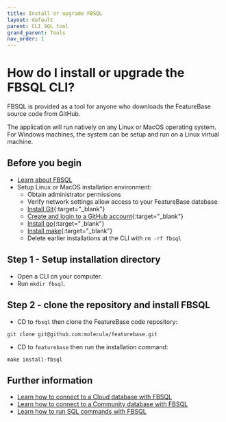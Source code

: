 ```yaml
---
title: Install or upgrade FBSQL
layout: default
parent: CLI SQL tool
grand_parent: Tools
nav_order: 1
---
```

# How do I install or upgrade the FBSQL CLI?

FBSQL is provided as a tool for anyone who downloads the FeatureBase source code from GitHub.

The application will run natively on any Linux or MacOS operating system. For Windows machines, the system can be setup and run on a Linux virtual machine.

## Before you begin

* [Learn about FBSQL](/docs/tools/fbsql/fbsql-home)
* Setup Linux or MacOS installation environment:
  * Obtain administrator permissions
  * Verify network settings allow access to your FeatureBase database
  * [Install Git](https://git-scm.com/book/en/v2/Getting-Started-Installing-Git){:target="_blank"}
  * [Create and login to a GitHub account](https://github.com/){:target="_blank"}
  * [Install go](https://go.dev/doc/install){:target="_blank"}
  * [Install make](https://www.gnu.org/software/make/){:target="_blank"}
  * Delete earlier installations at the CLI with `rm -rf fbsql`

## Step 1 - Setup installation directory

* Open a CLI on your computer.
* Run `mkdir fbsql`.

## Step 2 - clone the repository and install FBSQL

* CD to `fbsql` then clone the FeatureBase code repository:

```
git clone git@github.com:molecula/featurebase.git
```
* CD to `featurebase` then run the installation command:

```shell
make install-fbsql
```

## Further information

* [Learn how to connect to a Cloud database with FBSQL](/docs/tools/fbsql/fbsql-connect-cloud-db)
* [Learn how to connect to a Community database with FBSQL](/docs/tools/fbsql/fbsql-connect-com-db)
* [Learn how to run SQL commands with FBSQL](/docs/tools/fbsql/fbsql-running-sql)
